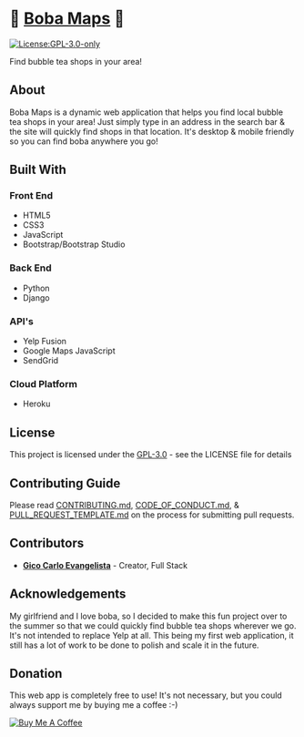 # 🍵 [Boba Maps](https://www.bobamaps.xyz) 🥛
[![License:GPL-3.0-only](https://img.shields.io/github/license/RiceAbove/Boba-Maps)](https://opensource.org/licenses/GPL-3.0)

Find bubble tea shops in your area!

## About
Boba Maps is a dynamic web application that helps you find local bubble tea shops in your area! Just simply type in an address in the search bar & the site will quickly find shops in that location. It's desktop & mobile friendly so you can find boba anywhere you go!

## Built With

### Front End
- HTML5
- CSS3 
- JavaScript
- Bootstrap/Bootstrap Studio

### Back End
- Python
- Django

### API's
- Yelp Fusion
- Google Maps JavaScript 
- SendGrid

### Cloud Platform
- Heroku

## License
This project is licensed under the [GPL-3.0](LICENSE) - see the LICENSE file for details

## Contributing Guide
Please read [CONTRIBUTING.md](CONTRIBUTING.md), [CODE_OF_CONDUCT.md](CODE_OF_CONDUCT.md), & [PULL_REQUEST_TEMPLATE.md](.github/ISSUE_TEMPLATE/PULL_REQUEST_TEMPLATE.md) on the process for submitting pull requests.

## Contributors 
- [**Gico Carlo Evangelista**](https://github.com/RiceAbove) - Creator, Full Stack 

## Acknowledgements
My girlfriend and I love boba, so I decided to make this fun project over to the summer so that we could quickly find bubble tea shops wherever we go. It's not intended to replace Yelp at all. This being my first web application, it still has a lot of work to be done to polish and scale it in the future. 

## Donation
This web app is completely free to use! It's not necessary, but you could always support me by buying me a coffee :-)

<a href="https://www.buymeacoffee.com/gico" target="_blank"><img src="https://www.buymeacoffee.com/assets/img/custom_images/orange_img.png" alt="Buy Me A Coffee" style="height: auto !important;width: auto !important;" ></a>
